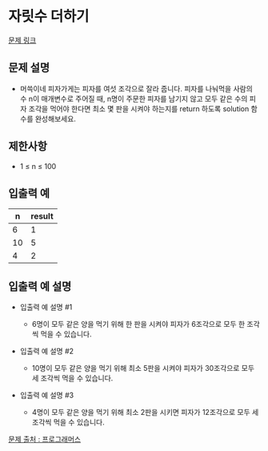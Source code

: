 # 자릿수 더하기

[문제 링크](https://school.programmers.co.kr/learn/courses/30/lessons/120815)

## 문제 설명

- 머쓱이네 피자가게는 피자를 여섯 조각으로 잘라 줍니다. 피자를 나눠먹을 사람의 수 n이 매개변수로 주어질 때, n명이 주문한 피자를 남기지 않고 모두 같은 수의 피자 조각을 먹어야 한다면 최소 몇 판을 시켜야 하는지를 return 하도록 solution 함수를 완성해보세요.

## 제한사항

- 1 ≤ n ≤ 100

## 입출력 예

| n   | result |
| --- | ------ |
| 6   | 1      |
| 10  | 5      |
| 4   | 2      |

## 입출력 예 설명

- 입출력 예 설명 #1

  - 6명이 모두 같은 양을 먹기 위해 한 판을 시켜야 피자가 6조각으로 모두 한 조각씩 먹을 수 있습니다.

- 입출력 예 설명 #2

  - 10명이 모두 같은 양을 먹기 위해 최소 5판을 시켜야 피자가 30조각으로 모두 세 조각씩 먹을 수 있습니다.

- 입출력 예 설명 #3
  - 4명이 모두 같은 양을 먹기 위해 최소 2판을 시키면 피자가 12조각으로 모두 세 조각씩 먹을 수 있습니다.

[문제 출처 : 프로그래머스](https://school.programmers.co.kr/learn/challenges?order=acceptance_desc&levels=0)

